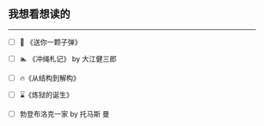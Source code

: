 ## 我想看想读的
----

- [ ] 📸 《送你一颗子弹》
- [ ] 🏊 《冲绳札记》 by 大江健三郎

- [ ] 🔥《从结构到解构》

- [ ] ⌛️《炼狱的诞生》
- [ ] 勃登布洛克一家 by 托马斯 曼


